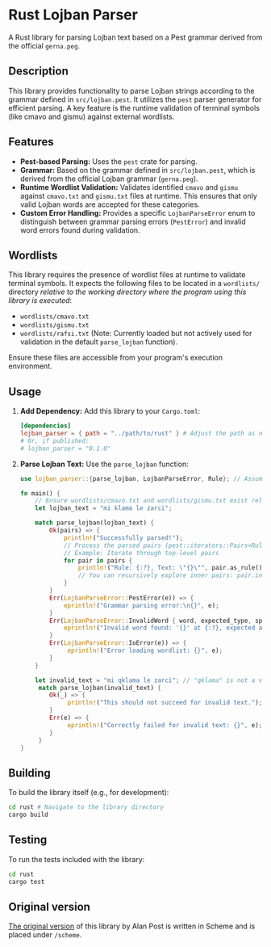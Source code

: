 # Rust Lojban Parser

A Rust library for parsing Lojban text based on a Pest grammar derived from the official `gerna.peg`.

## Description

This library provides functionality to parse Lojban strings according to the grammar defined in `src/lojban.pest`. It utilizes the `pest` parser generator for efficient parsing. A key feature is the runtime validation of terminal symbols (like cmavo and gismu) against external wordlists.

## Features

*   **Pest-based Parsing:** Uses the `pest` crate for parsing.
*   **Grammar:** Based on the grammar defined in `src/lojban.pest`, which is derived from the official Lojban grammar (`gerna.peg`).
*   **Runtime Wordlist Validation:** Validates identified `cmavo` and `gismu` against `cmavo.txt` and `gismu.txt` files at runtime. This ensures that only valid Lojban words are accepted for these categories.
*   **Custom Error Handling:** Provides a specific `LojbanParseError` enum to distinguish between grammar parsing errors (`PestError`) and invalid word errors found during validation.

## Wordlists

This library requires the presence of wordlist files at runtime to validate terminal symbols. It expects the following files to be located in a `wordlists/` directory *relative to the working directory where the program using this library is executed*:

*   `wordlists/cmavo.txt`
*   `wordlists/gismu.txt`
*   `wordlists/rafsi.txt` (Note: Currently loaded but not actively used for validation in the default `parse_lojban` function).

Ensure these files are accessible from your program's execution environment.

## Usage

1.  **Add Dependency:** Add this library to your `Cargo.toml`:

    ```toml
    [dependencies]
    lojban_parser = { path = "../path/to/rust" } # Adjust the path as needed
    # Or, if published:
    # lojban_parser = "0.1.0"
    ```

2.  **Parse Lojban Text:** Use the `parse_lojban` function:

    ```rust
    use lojban_parser::{parse_lojban, LojbanParseError, Rule}; // Assuming Rule is needed from pest::iterators

    fn main() {
        // Ensure wordlists/cmavo.txt and wordlists/gismu.txt exist relative to execution path
        let lojban_text = "mi klama le zarci";

        match parse_lojban(lojban_text) {
            Ok(pairs) => {
                println!("Successfully parsed!");
                // Process the parsed pairs (pest::iterators::Pairs<Rule>)
                // Example: Iterate through top-level pairs
                for pair in pairs {
                    println!("Rule: {:?}, Text: \"{}\"", pair.as_rule(), pair.as_str());
                    // You can recursively explore inner pairs: pair.into_inner()
                }
            }
            Err(LojbanParseError::PestError(e)) => {
                eprintln!("Grammar parsing error:\n{}", e);
            }
            Err(LojbanParseError::InvalidWord { word, expected_type, span }) => {
                eprintln!("Invalid word found: '{}' at {:?}, expected a valid {}", word, span, expected_type);
            }
            Err(LojbanParseError::IoError(e)) => {
                 eprintln!("Error loading wordlist: {}", e);
            }
        }

        let invalid_text = "mi qklama le zarci"; // "qklama" is not a valid gismu
         match parse_lojban(invalid_text) {
            Ok(_) => {
                 println!("This should not succeed for invalid text.");
            }
            Err(e) => {
                 eprintln!("Correctly failed for invalid text: {}", e);
            }
         }
    }
    ```

## Building

To build the library itself (e.g., for development):

```bash
cd rust # Navigate to the library directory
cargo build
```

## Testing

To run the tests included with the library:

```bash
cd rust
cargo test
```

## Original version

[The original version](https://github.com/alanpost/jbogenturfahi) of this library by Alan Post is written in Scheme and is placed under `/scheme`.